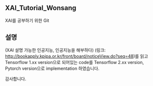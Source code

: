 ## XAI_Tutorial_Wonsang

XAI를 공부하기 위한 Git

## 설명

(XAI 설명 가능한 인공지능, 인공지능을 해부하다) (링크: http://bookapply.kpipa.or.kr/front/board/noticeView.do?seq=48)를 읽고
Tensorflow 1.xx version으로 되어있는 code를 Tensorflow 2.xx version, Pytorch version으로 implementation 하였습니다. 

감사합니다. 

